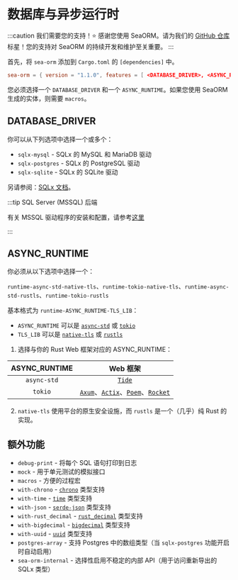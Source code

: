 # 数据库与异步运行时

:::caution 我们需要您的支持！⭐
感谢您使用 SeaORM。请为我们的 [GitHub 仓库](https://github.com/SeaQL/sea-orm) 标星！您的支持对 SeaORM 的持续开发和维护至关重要。
:::

首先，将 `sea-orm` 添加到 `Cargo.toml` 的 `[dependencies]` 中。

```toml title="Cargo.toml"
sea-orm = { version = "1.1.0", features = [ <DATABASE_DRIVER>, <ASYNC_RUNTIME>, "macros" ] }
```

您必须选择一个 `DATABASE_DRIVER` 和一个 `ASYNC_RUNTIME`。如果您使用 SeaORM 生成的实体，则需要 `macros`。

## DATABASE_DRIVER

你可以从下列选项中选择一个或多个：

+ `sqlx-mysql` - SQLx 的 MySQL 和 MariaDB 驱动
+ `sqlx-postgres` - SQLx 的 PostgreSQL 驱动
+ `sqlx-sqlite` - SQLx 的 SQLite 驱动

另请参阅：[SQLx 文档](https://docs.rs/crate/sqlx/latest/features)。

:::tip SQL Server (MSSQL) 后端

有关 MSSQL 驱动程序的安装和配置，请参考[这里](https://www.sea-ql.org/SeaORM-X/docs/install-and-config/database-and-async-runtime/)

:::

## ASYNC_RUNTIME

你必须从以下选项中选择一个：

`runtime-async-std-native-tls`、`runtime-tokio-native-tls`、`runtime-async-std-rustls`、`runtime-tokio-rustls`

基本格式为 `runtime-ASYNC_RUNTIME-TLS_LIB`：

+ `ASYNC_RUNTIME` 可以是 [`async-std`](https://crates.io/crates/async-std) 或 [`tokio`](https://crates.io/crates/tokio)
+ `TLS_LIB` 可以是 [`native-tls`](https://crates.io/crates/native-tls) 或 [`rustls`](https://crates.io/crates/rustls)

1. 选择与你的 Rust Web 框架对应的 ASYNC_RUNTIME：

| ASYNC_RUNTIME | Web 框架 |
| :-----------: | :------------: |
| `async-std` | [`Tide`](https://docs.rs/tide) |
| `tokio` | [`Axum`](https://docs.rs/axum)、[`Actix`](https://actix.rs/)、[`Poem`](https://docs.rs/poem)、[`Rocket`](https://rocket.rs/) |

2. `native-tls` 使用平台的原生安全设施，而 `rustls` 是一个（几乎）纯 Rust 的实现。

## 额外功能

+ `debug-print` - 将每个 SQL 语句打印到日志
+ `mock` - 用于单元测试的模拟接口
+ `macros` - 方便的过程宏
+ `with-chrono` - [`chrono`](https://crates.io/crates/chrono) 类型支持
+ `with-time` - [`time`](https://crates.io/crates/time) 类型支持
+ `with-json` - [`serde-json`](https://crates.io/crates/serde-json) 类型支持
+ `with-rust_decimal` - [`rust_decimal`](https://crates.io/crates/rust_decimal) 类型支持
+ `with-bigdecimal` - [`bigdecimal`](https://crates.io/crates/bigdecimal) 类型支持
+ `with-uuid` - [`uuid`](https://crates.io/crates/uuid) 类型支持
+ `postgres-array` - 支持 Postgres 中的数组类型（当 `sqlx-postgres` 功能开启时自动启用）
+ `sea-orm-internal` - 选择性启用不稳定的内部 API（用于访问重新导出的 SQLx 类型）